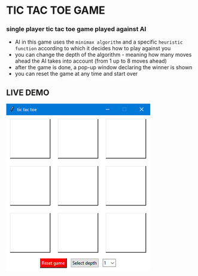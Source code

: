 # TIC TAC TOE GAME

### single player tic tac toe game played against AI
- AI in this game uses the `minimax algorithm` and a specific `heuristic function` according to which it decides how to play against you
- you can change the depth of the algorithm - meaning how many moves ahead the AI takes into account (from 1 up to 8 moves ahead)
- after the game is done, a pop-up window declaring the winner is shown
- you can reset the game at any time and start over

## LIVE DEMO
[![Watch the video](initial_state.PNG)](https://github.com/JakobOpresnik/tictactoe/blob/master/demo_video.mp4)
